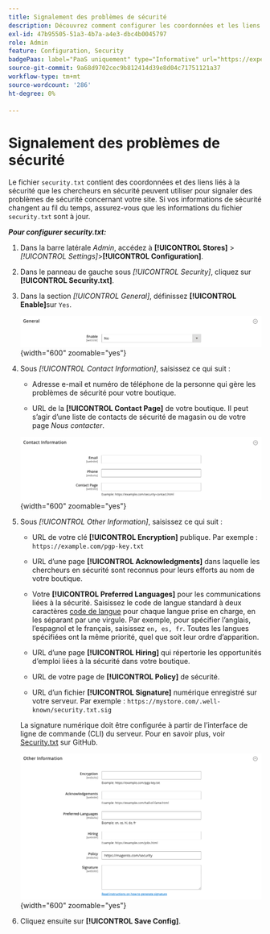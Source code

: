 ```yaml
---
title: Signalement des problèmes de sécurité
description: Découvrez comment configurer les coordonnées et les liens liés à la sécurité que les chercheurs en sécurité peuvent utiliser pour signaler des problèmes de sécurité sur votre site.
exl-id: 47b95505-51a3-4b7a-a4e3-dbc4b0045797
role: Admin
feature: Configuration, Security
badgePaas: label="PaaS uniquement" type="Informative" url="https://experienceleague.adobe.com/en/docs/commerce/user-guides/product-solutions" tooltip="S’applique uniquement aux projets Adobe Commerce on Cloud (infrastructure PaaS gérée par Adobe) et aux projets On-premise."
source-git-commit: 9a68d9702cec9b812414d39e8d04c71751121a37
workflow-type: tm+mt
source-wordcount: '286'
ht-degree: 0%

---
```


# Signalement des problèmes de sécurité

Le fichier `security.txt` contient des coordonnées et des liens liés à la sécurité que les chercheurs en sécurité peuvent utiliser pour signaler des problèmes de sécurité concernant votre site. Si vos informations de sécurité changent au fil du temps, assurez-vous que les informations du fichier `security.txt` sont à jour.

**_Pour configurer security.txt:_**

1. Dans la barre latérale _Admin_, accédez à **[!UICONTROL Stores]** > _[!UICONTROL Settings]_>**[!UICONTROL Configuration]**.

1. Dans le panneau de gauche sous _[!UICONTROL Security]_, cliquez sur **[!UICONTROL Security.txt]**.

1. Dans la section _[!UICONTROL General]_, définissez **[!UICONTROL Enable]**&#x200B;sur `Yes`.

   ![Configuration générale de la sécurité](../configuration-reference/security/assets/txt-general.png){width="600" zoomable="yes"}

1. Sous _[!UICONTROL Contact Information]_, saisissez ce qui suit :

   - Adresse e-mail et numéro de téléphone de la personne qui gère les problèmes de sécurité pour votre boutique.

   - URL de la **[!UICONTROL Contact Page]** de votre boutique. Il peut s’agir d’une liste de contacts de sécurité de magasin ou de votre page _Nous contacter_.

   ![Configuration des coordonnées](../configuration-reference/security/assets/txt-contact-info.png){width="600" zoomable="yes"}

1. Sous _[!UICONTROL Other Information]_, saisissez ce qui suit :

   - URL de votre clé **[!UICONTROL Encryption]** publique. Par exemple : `https://example.com/pgp-key.txt`

   - URL d’une page **[!UICONTROL Acknowledgments]** dans laquelle les chercheurs en sécurité sont reconnus pour leurs efforts au nom de votre boutique.

   - Votre **[!UICONTROL Preferred Languages]** pour les communications liées à la sécurité. Saisissez le code de langue standard à deux caractères [code de langue](https://en.wikipedia.org/wiki/List_of_ISO_639-1_codes) pour chaque langue prise en charge, en les séparant par une virgule. Par exemple, pour spécifier l’anglais, l’espagnol et le français, saisissez `en, es, fr`. Toutes les langues spécifiées ont la même priorité, quel que soit leur ordre d’apparition.

   - URL d’une page **[!UICONTROL Hiring]** qui répertorie les opportunités d’emploi liées à la sécurité dans votre boutique.

   - URL de votre page de **[!UICONTROL Policy]** de sécurité.

   - URL d’un fichier **[!UICONTROL Signature]** numérique enregistré sur votre serveur. Par exemple : `https://mystore.com/.well-known/security.txt.sig`

   La signature numérique doit être configurée à partir de l’interface de ligne de commande (CLI) du serveur. Pour en savoir plus, voir [Security.txt](https://github.com/magento/security-package/blob/1.0-develop/Securitytxt/README.md) sur GitHub.

   ![Autres informations](../configuration-reference/security/assets/txt-other-info.png){width="600" zoomable="yes"}

1. Cliquez ensuite sur **[!UICONTROL Save Config]**.
